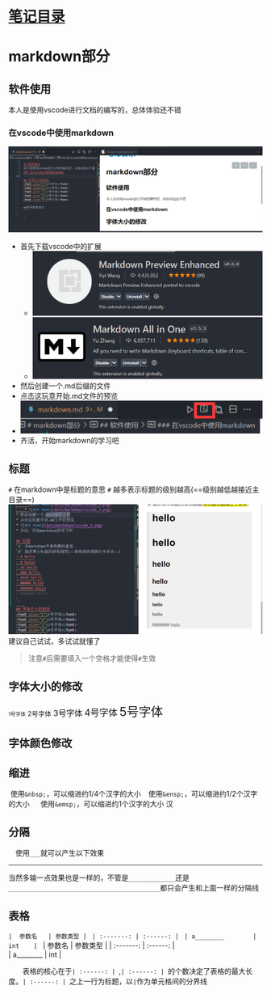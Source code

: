 # [笔记目录](目录.md)

# markdown部分

## 软件使用
本人是使用vscode进行文档的编写的，总体体验还不错
### 在vscode中使用markdown
![Alt text](data/markdown/vscode_1.png)
* 首先下载vscode中的扩展
    * ![Alt text](data/markdown/vscode_2.png)
    * ![Alt text](data/markdown/vscode_3.png)
* 然后创建一个.md后缀的文件
* 点击这玩意开始.md文件的预览
* ![Alt text](data/markdown/vscode_4.png)
* 齐活，开始markdown的学习吧

## 标题
`#` 在markdown中是标题的意思
`#` 越多表示标题的级别越高(==级别越低越接近主目录==)
![Alt text](data/markdown/title.png)
建议自己试试，多试试就懂了
> 注意`#`后需要填入一个空格才能使得`#`生效
    
## 字体大小的修改
<font size="1">1号字体</font>
<font size="2">2号字体</font>
<font size="3">3号字体</font>
<font size="4">4号字体</font>
<font size="5">5号字体</font>

## 字体颜色修改

## 缩进
&nbsp;使用`&nbsp;`，可以缩进约1/4个汉字的大小
&ensp; 使用`&ensp;`，可以缩进约1/2个汉字的大小
&emsp; 使用`&emsp;`，可以缩进约1个汉字的大小
汉

## 分隔
&emsp;使用`___`就可以产生以下效果
_____
当然多输一点效果也是一样的，不管是`_____________`还是`__________________________________________`都只会产生和上面一样的分隔线

## 表格
`|  参数名   | 参数类型 | `
`| :-------: | :------: | `
`| a________        |   int    | `
|  参数名   | 参数类型 | 
| :-------: | :------: |  
| a________        |   int    | 

&emsp;&emsp;表格的核心在于`| :------: | `,`| :------: | `的个数决定了表格的最大长度。`| :------: | `之上一行为标题，以`|`作为单元格间的分界线

